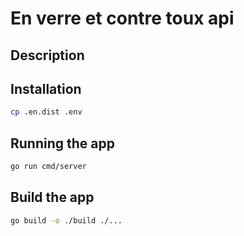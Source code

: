 # En verre et contre toux api

## Description

## Installation

```bash
cp .en.dist .env
```

## Running the app

```bash
go run cmd/server
```

## Build the app

```bash
go build -o ./build ./...
```

